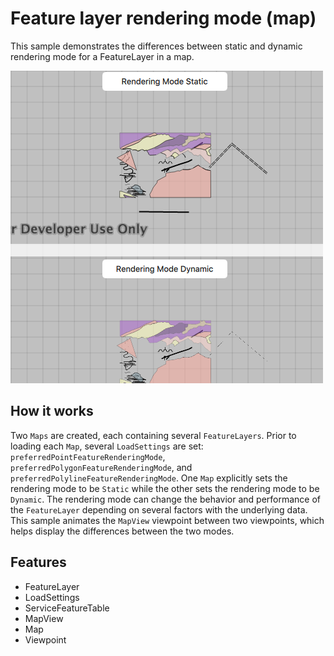 # Feature layer rendering mode (map)

This sample demonstrates the differences between static and dynamic rendering mode for a FeatureLayer in a map.

![](screenshot.png)

## How it works
Two `Maps` are created, each containing several `FeatureLayers`. Prior to loading each `Map`, several `LoadSettings` are set: `preferredPointFeatureRenderingMode`, `preferredPolygonFeatureRenderingMode`, and `preferredPolylineFeatureRenderingMode`. One `Map` explicitly sets the rendering mode to be `Static` while the other sets the rendering mode to be `Dynamic`. The rendering mode can change the behavior and performance of the `FeatureLayer` depending on several factors with the underlying data. This sample animates the `MapView` viewpoint between two viewpoints, which helps display the differences between the two modes.

## Features
- FeatureLayer
- LoadSettings
- ServiceFeatureTable
- MapView
- Map
- Viewpoint
